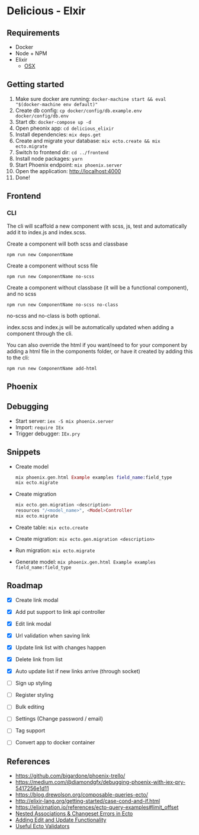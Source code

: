 # Delicious - Elxir

## Requirements

- Docker
- Node + NPM
- Elixir
    - [OSX](http://elixir-lang.org/install.html#mac-os-x)

## Getting started

1. Make sure docker are running: `docker-machine start && eval "$(docker-machine env default)"`
1. Create db config: `cp docker/config/db.example.env docker/config/db.env`
1. Start db: `docker-compose up -d`
1. Open pheonix app: `cd delicious_elixir`
1. Install dependencies: `mix deps.get`
1. Create and migrate your database: `mix ecto.create && mix ecto.migrate`
1. Switch to frontend dir: `cd ../frontend`
1. Install node packages: `yarn`
1. Start Phoenix endpoint: `mix phoenix.server`
1. Open the application: [http://localhost:4000](http://localhost:4000)
1. Done!


## Frontend

### CLI

The cli will scaffold a new component with scss, js, test and automatically add it to index.js and index.scss.

Create a component will both scss and classbase

    npm run new ComponentName

Create a component without scss file

    npm run new ComponentName no-scss

Create a component without classbase (it will be a functional component), and no scss

    npm run new ComponentName no-scss no-class

no-scss and no-class is both optional.

index.scss and index.js will be automatically updated when adding a component through the cli.

You can also override the html if you want/need to for your component by adding a html file in the components folder, or have it created by adding this to the cli:

    npm run new ComponentName add-html


## Phoenix

## Debugging

- Start server: `iex -S mix phoenix.server`
- Import: `require IEx`
- Trigger debugger: `IEx.pry`


## Snippets

- Create model

    ```elixir
    mix phoenix.gen.html Example examples field_name:field_type
    mix ecto.migrate
    ```
- Create migration

    ```elixir
    mix ecto.gen.migration <description>
    resources "/<model_name>", <Model>Controller
    mix ecto.migrate
    ```
- Create table: `mix ecto.create`
- Create migration: `mix ecto.gen.migration <description>`
- Run migration: `mix ecto.migrate`
- Generate model: `mix phoenix.gen.html Example examples field_name:field_type`

## Roadmap

- [x] Create link modal
- [x] Add put support to link api controller
- [x] Edit link modal
- [x] Url validation when saving link
- [x] Update link list with changes happen
- [x] Delete link from list
- [x] Auto update list if new links arrive (through socket)
- [ ] Sign up styling
- [ ] Register styling
- [ ] Bulk editing
- [ ] Settings (Change password / email)
- [ ] Tag support
- [ ] Convert app to docker container


## References

- https://github.com/bigardone/phoenix-trello/
- https://medium.com/@diamondgfx/debugging-phoenix-with-iex-pry-5417256e1d11
- https://blog.drewolson.org/composable-queries-ecto/
- http://elixir-lang.org/getting-started/case-cond-and-if.html
- https://elixirnation.io/references/ecto-query-examples#limit_offset
- [Nested Associations & Changeset Errors in Ecto](https://medium.com/@cjbell_/nested-associations-changeset-errors-in-ecto-f0ce6a4fec70#.f6eiiep25)
- [Adding Edit and Update Functionality](http://phoenix.thefirehoseproject.com/7.html)
- [Useful Ecto Validators](http://blog.danielberkompas.com/elixir/2015/05/20/useful-ecto-validators.html)
